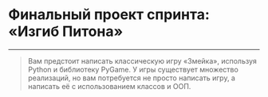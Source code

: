 # Финальный проект спринта: «Изгиб Питона»
___
 > Вам предстоит написать классическую игру «Змейка», используя Python и библиотеку PyGame. У игры существует множество реализаций, но вам потребуется не просто написать игру, а написать её с использованием классов и ООП.